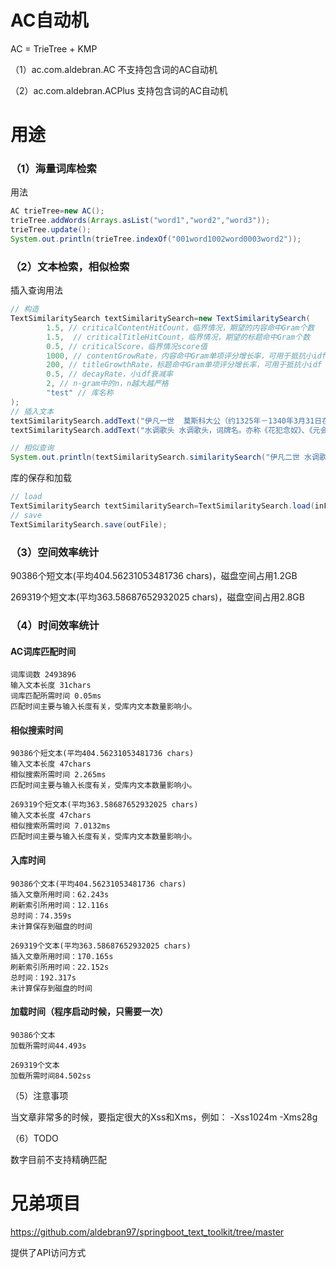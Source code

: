 # AC自动机

AC = TrieTree + KMP

（1）ac.com.aldebran.AC 不支持包含词的AC自动机

（2）ac.com.aldebran.ACPlus 支持包含词的AC自动机

# 用途

### （1）海量词库检索

用法

```java
AC trieTree=new AC();
trieTree.addWords(Arrays.asList("word1","word2","word3"));
trieTree.update();
System.out.println(trieTree.indexOf("001word1002word0003word2"));
```

### （2）文本检索，相似检索

插入查询用法

```java
// 构造
TextSimilaritySearch textSimilaritySearch=new TextSimilaritySearch(
        1.5, // criticalContentHitCount，临界情况，期望的内容命中Gram个数
        1.5,  // criticalTitleHitCount，临界情况，期望的标题命中Gram个数
        0.5, // criticalScore，临界情况score值
        1000, // contentGrowRate，内容命中Gram单项评分增长率，可用于抵抗小idf
        200, // titleGrowthRate，标题命中Gram单项评分增长率，可用于抵抗小idf
        0.5, // decayRate，小idf衰减率
        2, // n-gram中的n，n越大越严格
        "test" // 库名称
);
// 插入文本
textSimilaritySearch.addText("伊凡一世  莫斯科大公（约1325年－1340年3月31日在位）","伊凡一世","1",0.5);
textSimilaritySearch.addText("水调歌头 水调歌头，词牌名。亦称《花犯念奴》、《元会曲》。","水调歌头","2",0.5);

// 相似查询
System.out.println(textSimilaritySearch.similaritySearch("伊凡二世 水调歌头",10));
```

库的保存和加载

```java
// load
TextSimilaritySearch textSimilaritySearch=TextSimilaritySearch.load(inFile);
// save
TextSimilaritySearch.save(outFile);
```

### （3）空间效率统计

90386个短文本(平均404.56231053481736 chars)，磁盘空间占用1.2GB

269319个短文本(平均363.58687652932025 chars)，磁盘空间占用2.8GB

### （4）时间效率统计

#### AC词库匹配时间

```text
词库词数 2493896
输入文本长度 31chars
词库匹配所需时间 0.05ms
匹配时间主要与输入长度有关，受库内文本数量影响小。
```

#### 相似搜索时间

```text
90386个短文本(平均404.56231053481736 chars)
输入文本长度 47chars
相似搜索所需时间 2.265ms
匹配时间主要与输入长度有关，受库内文本数量影响小。

```
```text
269319个短文本(平均363.58687652932025 chars)
输入文本长度 47chars
相似搜索所需时间 7.0132ms
匹配时间主要与输入长度有关，受库内文本数量影响小。

```

#### 入库时间

```text
90386个文本(平均404.56231053481736 chars)
插入文章所用时间：62.243s
刷新索引所用时间：12.116s
总时间：74.359s
未计算保存到磁盘的时间
```
```text
269319个文本(平均363.58687652932025 chars)
插入文章所用时间：170.165s
刷新索引所用时间：22.152s
总时间：192.317s
未计算保存到磁盘的时间
```

#### 加载时间（程序启动时候，只需要一次）

```text
90386个文本
加载所需时间44.493s
```
```text
269319个文本
加载所需时间84.502ss
```
（5）注意事项

当文章非常多的时候，要指定很大的Xss和Xms，例如：
-Xss1024m -Xms28g

（6）TODO

数字目前不支持精确匹配

# 兄弟项目
https://github.com/aldebran97/springboot_text_toolkit/tree/master

提供了API访问方式